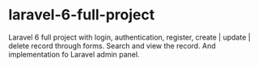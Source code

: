 # laravel-6-full-project
Laravel 6 full project with login, authentication, register, create | update | delete record through forms. Search and view the record. And implementation fo Laravel admin panel.
